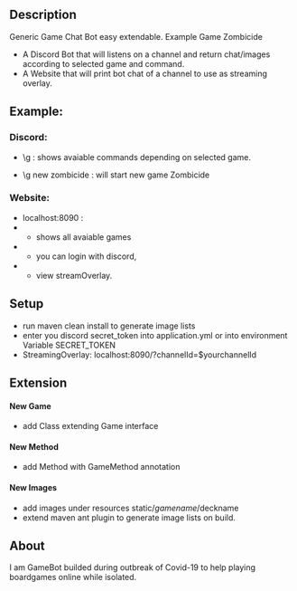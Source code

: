 ## Description ##
Generic Game Chat Bot easy extendable.
Example Game Zombicide

- A Discord Bot that will listens on a channel and return chat/images according to selected game and command.
- A Website that will print bot chat of a channel to use as streaming overlay.


## Example: ##
### Discord: ###
- \g : shows avaiable commands depending on selected game.


- \g new zombicide : will start new game Zombicide
### Website: ###
- localhost:8090 : 
 - - shows all avaiable games
 - - you can login with discord, 
 - - view streamOverlay.

## Setup ##
- run maven clean install to generate image lists
- enter you discord secret_token into application.yml or into environment Variable SECRET_TOKEN
- StreamingOverlay: localhost:8090/?channelId=$yourchannelId 

## Extension ##
#### New Game ####
- add Class extending Game interface
#### New Method ####
- add Method with GameMethod annotation
#### New Images ####
- add images under resources static/$gamename/$deckname
- extend maven ant plugin to generate image lists on build.

## About ##
I am GameBot builded during outbreak of Covid-19 to help playing boardgames online while isolated.
